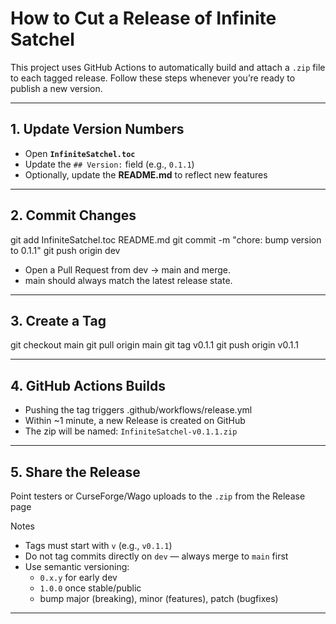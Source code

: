 # How to Cut a Release of Infinite Satchel

This project uses GitHub Actions to automatically build and attach a `.zip` file to each tagged release. Follow these steps whenever you’re ready to publish a new version.

---

## 1. Update Version Numbers
- Open **`InfiniteSatchel.toc`**
- Update the `## Version:` field (e.g., `0.1.1`)
- Optionally, update the **README.md** to reflect new features

---

## 2. Commit Changes

git add InfiniteSatchel.toc README.md
git commit -m "chore: bump version to 0.1.1"
git push origin dev

- Open a Pull Request from dev → main and merge.
- main should always match the latest release state.

---

## 3. Create a Tag

git checkout main
git pull origin main
git tag v0.1.1
git push origin v0.1.1

---

## 4. GitHub Actions Builds

- Pushing the tag triggers .github/workflows/release.yml
- Within ~1 minute, a new Release is created on GitHub
- The zip will be named:
  `InfiniteSatchel-v0.1.1.zip`

---

## 5. Share the Release

Point testers or CurseForge/Wago uploads to the `.zip` from the Release page

Notes

- Tags must start with `v` (e.g., `v0.1.1`)
- Do not tag commits directly on `dev` — always merge to `main` first
- Use semantic versioning:
  - `0.x.y` for early dev
  - `1.0.0` once stable/public
  - bump major (breaking), minor (features), patch (bugfixes)

---
